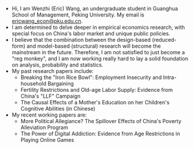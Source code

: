- Hi, I am Wenzhi (Eric) Wang, an undergraduate student in Guanghua School of Management, Peking University. My email is ericwang_econ@pku.edu.cn.
- I am determined to delve deeper in empirical economics research, with special focus on China's labor market and unique public policies.
- I believe that the combination between the design-based (reduced-form) and model-based (structural) research will become the mainstream in the future. Therefore, I am not satisfied to just become a "reg monkey", and I am now working really hard to lay a solid foundation on analysis, probability and statistics. 
- My past research papers include:
  - Breaking the "Iron Rice Bowl": Employment Insecurity and Intra-household Bargaining
  - Fertility Restrictions and Old-age Labor Supply: Evidence from China's "LLF" Campaign
  - The Causal Effects of a Mother's Education on her Children's Cognitive Abilities (in Chinese)
- My recent working papers are:
  -  More Political Allegiance? The Spillover Effects of China's Poverty Alleviation Program
  -  The Power of Digital Addiction: Evidence from Age Restrictions in Playing Online Games
